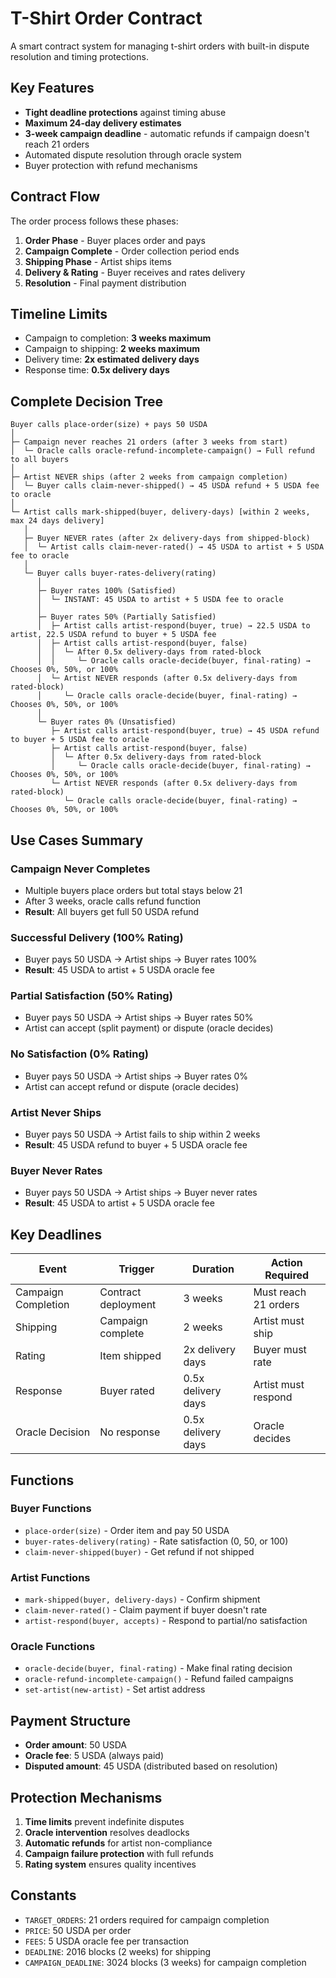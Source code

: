 # T-Shirt Order Contract

A smart contract system for managing t-shirt orders with built-in dispute resolution and timing protections.

## Key Features

- **Tight deadline protections** against timing abuse
- **Maximum 24-day delivery estimates**
- **3-week campaign deadline** - automatic refunds if campaign doesn't reach 21 orders
- Automated dispute resolution through oracle system
- Buyer protection with refund mechanisms

## Contract Flow

The order process follows these phases:

1. **Order Phase** - Buyer places order and pays
2. **Campaign Complete** - Order collection period ends
3. **Shipping Phase** - Artist ships items
4. **Delivery & Rating** - Buyer receives and rates delivery
5. **Resolution** - Final payment distribution

## Timeline Limits

- Campaign to completion: **3 weeks maximum**
- Campaign to shipping: **2 weeks maximum**
- Delivery time: **2x estimated delivery days**
- Response time: **0.5x delivery days**

## Complete Decision Tree

```
Buyer calls place-order(size) + pays 50 USDA
│
├─ Campaign never reaches 21 orders (after 3 weeks from start)
│  └─ Oracle calls oracle-refund-incomplete-campaign() → Full refund to all buyers
│
├─ Artist NEVER ships (after 2 weeks from campaign completion)
│  └─ Buyer calls claim-never-shipped() → 45 USDA refund + 5 USDA fee to oracle
│
└─ Artist calls mark-shipped(buyer, delivery-days) [within 2 weeks, max 24 days delivery]
   │
   ├─ Buyer NEVER rates (after 2x delivery-days from shipped-block)
   │  └─ Artist calls claim-never-rated() → 45 USDA to artist + 5 USDA fee to oracle
   │
   └─ Buyer calls buyer-rates-delivery(rating)
      │
      ├─ Buyer rates 100% (Satisfied)
      │  └─ INSTANT: 45 USDA to artist + 5 USDA fee to oracle
      │
      ├─ Buyer rates 50% (Partially Satisfied)
      │  ├─ Artist calls artist-respond(buyer, true) → 22.5 USDA to artist, 22.5 USDA refund to buyer + 5 USDA fee
      │  ├─ Artist calls artist-respond(buyer, false)
      │  │  └─ After 0.5x delivery-days from rated-block
      │  │     └─ Oracle calls oracle-decide(buyer, final-rating) → Chooses 0%, 50%, or 100%
      │  └─ Artist NEVER responds (after 0.5x delivery-days from rated-block)
      │     └─ Oracle calls oracle-decide(buyer, final-rating) → Chooses 0%, 50%, or 100%
      │
      └─ Buyer rates 0% (Unsatisfied)
         ├─ Artist calls artist-respond(buyer, true) → 45 USDA refund to buyer + 5 USDA fee to oracle
         ├─ Artist calls artist-respond(buyer, false)
         │  └─ After 0.5x delivery-days from rated-block
         │     └─ Oracle calls oracle-decide(buyer, final-rating) → Chooses 0%, 50%, or 100%
         └─ Artist NEVER responds (after 0.5x delivery-days from rated-block)
            └─ Oracle calls oracle-decide(buyer, final-rating) → Chooses 0%, 50%, or 100%
```

## Use Cases Summary

### Campaign Never Completes

- Multiple buyers place orders but total stays below 21
- After 3 weeks, oracle calls refund function
- **Result**: All buyers get full 50 USDA refund

### Successful Delivery (100% Rating)

- Buyer pays 50 USDA → Artist ships → Buyer rates 100%
- **Result**: 45 USDA to artist + 5 USDA oracle fee

### Partial Satisfaction (50% Rating)

- Buyer pays 50 USDA → Artist ships → Buyer rates 50%
- Artist can accept (split payment) or dispute (oracle decides)

### No Satisfaction (0% Rating)

- Buyer pays 50 USDA → Artist ships → Buyer rates 0%
- Artist can accept refund or dispute (oracle decides)

### Artist Never Ships

- Buyer pays 50 USDA → Artist fails to ship within 2 weeks
- **Result**: 45 USDA refund to buyer + 5 USDA oracle fee

### Buyer Never Rates

- Buyer pays 50 USDA → Artist ships → Buyer never rates
- **Result**: 45 USDA to artist + 5 USDA oracle fee

## Key Deadlines

| Event               | Trigger             | Duration           | Action Required      |
| ------------------- | ------------------- | ------------------ | -------------------- |
| Campaign Completion | Contract deployment | 3 weeks            | Must reach 21 orders |
| Shipping            | Campaign complete   | 2 weeks            | Artist must ship     |
| Rating              | Item shipped        | 2x delivery days   | Buyer must rate      |
| Response            | Buyer rated         | 0.5x delivery days | Artist must respond  |
| Oracle Decision     | No response         | 0.5x delivery days | Oracle decides       |

## Functions

### Buyer Functions

- `place-order(size)` - Order item and pay 50 USDA
- `buyer-rates-delivery(rating)` - Rate satisfaction (0, 50, or 100)
- `claim-never-shipped(buyer)` - Get refund if not shipped

### Artist Functions

- `mark-shipped(buyer, delivery-days)` - Confirm shipment
- `claim-never-rated()` - Claim payment if buyer doesn't rate
- `artist-respond(buyer, accepts)` - Respond to partial/no satisfaction

### Oracle Functions

- `oracle-decide(buyer, final-rating)` - Make final rating decision
- `oracle-refund-incomplete-campaign()` - Refund failed campaigns
- `set-artist(new-artist)` - Set artist address

## Payment Structure

- **Order amount**: 50 USDA
- **Oracle fee**: 5 USDA (always paid)
- **Disputed amount**: 45 USDA (distributed based on resolution)

## Protection Mechanisms

1. **Time limits** prevent indefinite disputes
2. **Oracle intervention** resolves deadlocks
3. **Automatic refunds** for artist non-compliance
4. **Campaign failure protection** with full refunds
5. **Rating system** ensures quality incentives

## Constants

- `TARGET_ORDERS`: 21 orders required for campaign completion
- `PRICE`: 50 USDA per order
- `FEES`: 5 USDA oracle fee per transaction
- `DEADLINE`: 2016 blocks (2 weeks) for shipping
- `CAMPAIGN_DEADLINE`: 3024 blocks (3 weeks) for campaign completion
